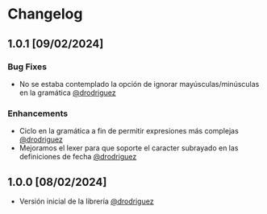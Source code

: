 # Changelog

## 1.0.1 [09/02/2024]
### Bug Fixes
* No se estaba contemplado la opción de ignorar mayúsculas/minúsculas en la gramática [@drodriguez]
### Enhancements
* Ciclo en la gramática a fin de permitir expresiones más complejas [@drodriguez]
* Mejoramos el lexer para que soporte el caracter subrayado en las definiciones de fecha [@drodriguez]
## 1.0.0 [08/02/2024]
* Versión inicial de la librería [@drodriguez]


[@drodriguez]: https://github.com/drodriguezalfayate
